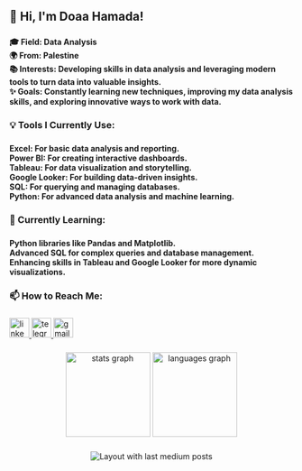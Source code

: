  <h2 align="left">👋 Hi, I'm Doaa Hamada!</h2>

###

<h4 align="left">🎓 Field: Data Analysis<br>🌍 From: Palestine<br>📚 Interests: Developing skills in data analysis and leveraging modern tools to turn data into valuable insights.<br>✨ Goals: Constantly learning new techniques, improving my data analysis skills, and exploring innovative ways to work with data.</h4>

###

<h3 align="left">💡 Tools I Currently Use:</h3>

###

<h4 align="left">Excel: For basic data analysis and reporting.<br>Power BI: For creating interactive dashboards.<br>Tableau: For data visualization and storytelling.<br>Google Looker: For building data-driven insights.<br>SQL: For querying and managing databases.<br>Python: For advanced data analysis and machine learning.</h4>

###

<h3 align="left">🌱 Currently Learning:</h3>

###

<h4 align="left">Python libraries like Pandas and Matplotlib.<br>Advanced SQL for complex queries and database management.<br>Enhancing skills in Tableau and Google Looker for more dynamic visualizations.</h4>

###

<h3 align="left">📫 How to Reach Me:</h3>

###

<div align="left">
  <a href="https://www.linkedin.com/in/your-profile/" target="_blank">
    <img src="https://img.shields.io/static/v1?message=LinkedIn&logo=linkedin&label=&color=0077B5&logoColor=white&labelColor=&style=for-the-badge" height="35" alt="linkedin logo" />
  </a>
  <a href="https://t.me/doaa_hamadah" target="_blank">
    <img src="https://img.shields.io/static/v1?message=Telegram&logo=telegram&label=&color=2CA5E0&logoColor=white&labelColor=&style=for-the-badge" height="35" alt="telegram logo" />
  </a>
  <a href="doaa.hamadah@gmail.com" target="_blank">
    <img src="https://img.shields.io/static/v1?message=Gmail&logo=gmail&label=&color=D14836&logoColor=white&labelColor=&style=for-the-badge" height="35" alt="gmail logo" />
  </a>
</div>


###

<div align="center">
  <img src="https://github-readme-stats.vercel.app/api?username=doaa-hamada&hide_title=false&hide_rank=false&show_icons=true&include_all_commits=true&count_private=true&disable_animations=false&theme=dracula&locale=en&hide_border=false" height="150" alt="stats graph"  />
  <img src="https://github-readme-stats.vercel.app/api/top-langs?username=doaa-hamada&locale=en&hide_title=false&layout=compact&card_width=320&langs_count=5&theme=dracula&hide_border=false" height="150" alt="languages graph"  />
</div>

###

<div align="center">
  <img src="https://github-read-medium-git-main.pahlevikun.vercel.app/latest?limit=4" alt="Layout with last medium posts"  />
</div>

###
